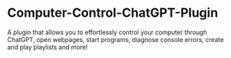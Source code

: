 # Computer-Control-ChatGPT-Plugin
A plugin that allows you to effortlessly control your computer through ChatGPT, open webpages, start programs, diagnose console errors, create and play playlists and more!
